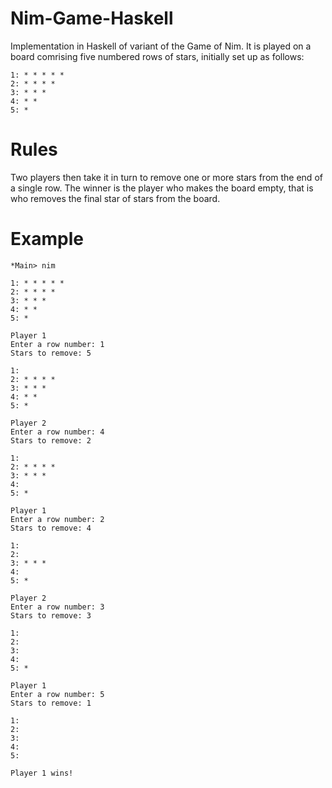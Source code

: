 # Nim-Game-Haskell
Implementation in Haskell of variant of the Game of Nim. It is played on a board comrising five numbered rows of stars, initially set up as follows:

```
1: * * * * * 
2: * * * * 
3: * * * 
4: * * 
5: * 
```

# Rules
Two players then take it in turn to remove one or more stars from the end of a single row. The winner is the player who makes the board empty, that is who removes the final star of stars from the board.

# Example
```
*Main> nim

1: * * * * * 
2: * * * * 
3: * * * 
4: * * 
5: * 

Player 1
Enter a row number: 1
Stars to remove: 5

1: 
2: * * * * 
3: * * * 
4: * * 
5: * 

Player 2
Enter a row number: 4
Stars to remove: 2

1: 
2: * * * * 
3: * * * 
4: 
5: * 

Player 1
Enter a row number: 2
Stars to remove: 4

1: 
2: 
3: * * * 
4: 
5: * 

Player 2
Enter a row number: 3
Stars to remove: 3

1: 
2: 
3: 
4: 
5: * 

Player 1
Enter a row number: 5
Stars to remove: 1

1: 
2: 
3: 
4: 
5: 

Player 1 wins!
```
